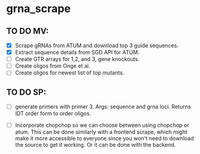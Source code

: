 # grna_scrape
## TO DO MV:
- [x] Scrape gRNAs from ATUM and download top 3 guide sequences.
- [x] Extract sequence details from SGD API for ATUM.
- [ ] Create GTR arrays for 1,2, and 3, gene knockouts.
- [ ] Create oligos from Onge et al.
- [ ] Create oligos for newest list of top mutants.
## TO DO SP:
- [ ] generate primers with primer 3. Args: sequence and grna loci. Returns IDT order form to order oligos.
- [ ] Incorporate chopchop so we can choose between using chopchop or atum. This can be done similarly with a frontend scrape, which might make it more accessible to everyone since you won't need to download the source to get it working. Or it can be done with the backend.
  
